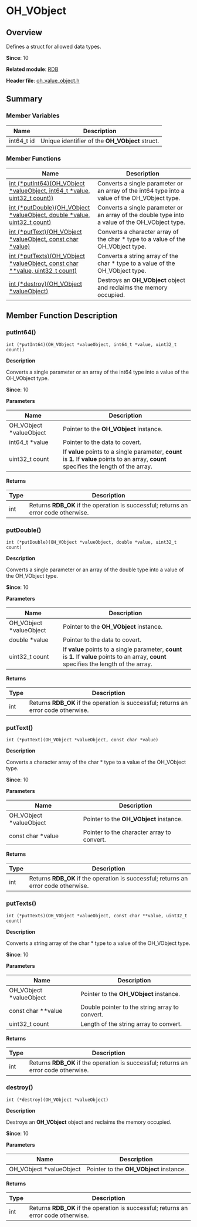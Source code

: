 # OH_VObject
<!--Kit: ArkData-->
<!--Subsystem: DistributedDataManager-->
<!--Owner: @baijidong-->
<!--Designer: @widecode; @htt1997-->
<!--Tester: @yippo; @logic42-->
<!--Adviser: @ge-yafang-->

## Overview

Defines a struct for allowed data types.

**Since**: 10

**Related module**: [RDB](capi-rdb.md)

**Header file**: [oh_value_object.h](capi-oh-value-object-h.md)

## Summary

### Member Variables

| Name      | Description                          |
| ---------- | ------------------------------ |
| int64_t id | Unique identifier of the **OH_VObject** struct.|

### Member Functions

| Name                                                        | Description                                                    |
| ------------------------------------------------------------ | -------------------------------------------------------- |
| [int (*putInt64)(OH_VObject *valueObject, int64_t *value, uint32_t count))](#putint64) | Converts a single parameter or an array of the int64 type into a value of the OH_VObject type. |
| [int (*putDouble)(OH_VObject *valueObject, double *value, uint32_t count)](#putdouble) | Converts a single parameter or an array of the double type into a value of the OH_VObject type.|
| [int (*putText)(OH_VObject *valueObject, const char *value)](#puttext) | Converts a character array of the char * type to a value of the OH_VObject type.        |
| [int (*putTexts)(OH_VObject *valueObject, const char **value, uint32_t count)](#puttexts) | Converts a string array of the char * type to a value of the OH_VObject type.      |
| [int (*destroy)(OH_VObject *valueObject)](#destroy)          | Destroys an **OH_VObject** object and reclaims the memory occupied.                    |

## Member Function Description

### putInt64()

```
int (*putInt64)(OH_VObject *valueObject, int64_t *value, uint32_t count))
```

**Description**

Converts a single parameter or an array of the int64 type into a value of the OH_VObject type.

**Since**: 10

**Parameters**

| Name                 | Description                                                        |
| ----------------------- | ------------------------------------------------------------ |
| OH_VObject *valueObject | Pointer to the **OH_VObject** instance.                              |
| int64_t *value          | Pointer to the data to covert.               |
| uint32_t count          | If **value** points to a single parameter, **count** is **1**. If **value** points to an array, **count** specifies the length of the array.|

**Returns**

| Type| Description                                      |
| ---- | ------------------------------------------ |
| int  | Returns **RDB_OK** if the operation is successful; returns an error code otherwise.|

### putDouble()

```
int (*putDouble)(OH_VObject *valueObject, double *value, uint32_t count)
```

**Description**

Converts a single parameter or an array of the double type into a value of the OH_VObject type.

**Since**: 10

**Parameters**

| Name                 | Description                                                        |
| ----------------------- | ------------------------------------------------------------ |
| OH_VObject *valueObject | Pointer to the **OH_VObject** instance.                              |
| double *value           | Pointer to the data to covert.                |
| uint32_t count          | If **value** points to a single parameter, **count** is **1**. If **value** points to an array, **count** specifies the length of the array.|

**Returns**

| Type| Description                                      |
| ---- | ------------------------------------------ |
| int  | Returns **RDB_OK** if the operation is successful; returns an error code otherwise.|

### putText()

```
int (*putText)(OH_VObject *valueObject, const char *value)
```

**Description**

Converts a character array of the char * type to a value of the OH_VObject type.

**Since**: 10

**Parameters**

| Name                 | Description                          |
| ----------------------- | ------------------------------ |
| OH_VObject *valueObject | Pointer to the **OH_VObject** instance.|
| const char *value       | Pointer to the character array to convert.            |

**Returns**

| Type| Description                                      |
| ---- | ------------------------------------------ |
| int  | Returns **RDB_OK** if the operation is successful; returns an error code otherwise.|

### putTexts()

```
int (*putTexts)(OH_VObject *valueObject, const char **value, uint32_t count)
```

**Description**

Converts a string array of the char * type to a value of the OH_VObject type.

**Since**: 10

**Parameters**

| Name                 | Description                           |
| ----------------------- | ------------------------------- |
| OH_VObject *valueObject | Pointer to the **OH_VObject** instance. |
| const char **value      | Double pointer to the string array to convert.           |
| uint32_t count          | Length of the string array to convert.|

**Returns**

| Type| Description                                      |
| ---- | ------------------------------------------ |
| int  | Returns **RDB_OK** if the operation is successful; returns an error code otherwise.|

### destroy()

```
int (*destroy)(OH_VObject *valueObject)
```

**Description**

Destroys an **OH_VObject** object and reclaims the memory occupied.

**Since**: 10

**Parameters**

| Name                 | Description                          |
| ----------------------- | ------------------------------ |
| OH_VObject *valueObject | Pointer to the **OH_VObject** instance.|

**Returns**

| Type| Description                                      |
| ---- | ------------------------------------------ |
| int  | Returns **RDB_OK** if the operation is successful; returns an error code otherwise.|
